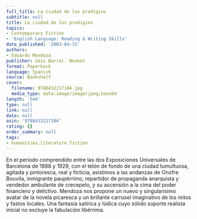 ```yaml
---
full_title: La ciudad de los prodigios
subtitle: null
title: La ciudad de los prodigios
topics:
- Contemporary Fiction
- 'English Language: Reading & Writing Skills'
date_published: '2003-04-15'
authors:
- Eduardo Mendoza
publisher: Seix Barral. Booket
format: Paperback
language: Spanish
source: Bookshelf
cover:
  filename: 9788432217104.jpg
  media_type: data:image/image/jpeg;base64
length: '544'
type: null
link: null
date: null
asin: '9788432217104'
rating: {}
order_summary: null
tags:
- humanities.literature.fiction
---
```

En el período comprendido entre las dos Exposiciones Universales de Barcelona de 1888 y 1929, con el telón de fondo de una ciudad tumultuosa, agitada y pintoresca, real y ficticia, asistimos a las andanzas de Onofre Bouvila, inmigrante paupérrimo, repartidor de propaganda anarquista y vendedor ambulante de crecepelo, y su ascensión a la cima del poder financiero y delictivo. Mendoza nos propone un nuevo y singularísimo avatar de la novela picaresca y un brillante carrusel imaginativo de los mitos y fastos locales. Una fantasía satírica y lúdica cuyo sólido soporte realista inicial no excluye la fabulación libérrima.
